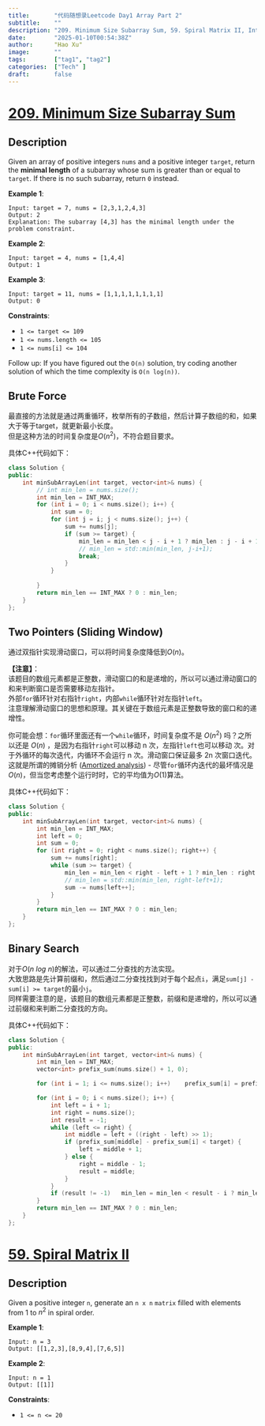 ```yaml
---
title:       "代码随想录Leetcode Day1 Array Part 2"
subtitle:    ""
description: "209. Minimum Size Subarray Sum, 59. Spiral Matrix II, Interval Sum, Developers Purchase Land"
date:        "2025-01-10T00:54:38Z"
author:      "Hao Xu"
image:       ""
tags:        ["tag1", "tag2"]
categories:  ["Tech" ]
draft:       false
---
```


# [209. Minimum Size Subarray Sum](https://leetcode.com/problems/minimum-size-subarray-sum/description/)

## Description

Given an array of positive integers `nums` and a positive integer `target`, return the **minimal length** of a subarray whose sum is greater than or equal to `target`. If there is no such subarray, return `0` instead.

**Example 1**:

```
Input: target = 7, nums = [2,3,1,2,4,3]
Output: 2
Explanation: The subarray [4,3] has the minimal length under the problem constraint.
```

**Example 2**:

```
Input: target = 4, nums = [1,4,4]
Output: 1
```

**Example 3**:

```
Input: target = 11, nums = [1,1,1,1,1,1,1,1]
Output: 0
```

**Constraints**:

- `1 <= target <= 109`
- `1 <= nums.length <= 105`
- `1 <= nums[i] <= 104`

Follow up: If you have figured out the `O(n)` solution, try coding another solution of which the time complexity is `O(n log(n))`.

## Brute Force

最直接的方法就是通过两重循环，枚举所有的子数组，然后计算子数组的和，如果大于等于target，就更新最小长度。  
但是这种方法的时间复杂度是$O(n^2)$，不符合题目要求。

具体C++代码如下：  

```cpp
class Solution {
public:
    int minSubArrayLen(int target, vector<int>& nums) {
        // int min_len = nums.size();
        int min_len = INT_MAX;
        for (int i = 0; i < nums.size(); i++) {
            int sum = 0;
            for (int j = i; j < nums.size(); j++) {
                sum += nums[j];
                if (sum >= target) {
                    min_len = min_len < j - i + 1 ? min_len : j - i + 1;
                    // min_len = std::min(min_len, j-i+1);
                    break;
                }
            }
            
        }
        return min_len == INT_MAX ? 0 : min_len;
    }
};
```

## Two Pointers (Sliding Window)

通过双指针实现滑动窗口，可以将时间复杂度降低到$O(n)$。  

**【注意】**：  
该题目的数组元素都是正整数，滑动窗口的和是递增的，所以可以通过滑动窗口的和来判断窗口是否需要移动左指针。  
外部`for`循环针对右指针`right`，内部`while`循环针对左指针`left`。  
注意理解滑动窗口的思想和原理。其关键在于数组元素是正整数导致的窗口和的递增性。  

你可能会想：`for`循环里面还有一个`while`循环，时间复杂度不是 $O(n^2)$ 吗？之所以还是 $O(n)$ ，是因为右指针`right`可以移动 n 次，左指针`left`也可以移动 次。对于外循环的每次迭代，内循环不会运行 n 次。滑动窗口保证最多 2n 次窗口迭代。这就是所谓的摊销分析 ([Amortized analysis](https://en.wikipedia.org/wiki/Amortized_analysis)) - 尽管`for`循环内迭代的最坏情况是$O(n)$，但当您考虑整个运行时时，它的平均值为$O(1)$算法。

具体C++代码如下：

```cpp
class Solution {
public:
    int minSubArrayLen(int target, vector<int>& nums) {
        int min_len = INT_MAX;
        int left = 0;
        int sum = 0;
        for (int right = 0; right < nums.size(); right++) {
            sum += nums[right];
            while (sum >= target) {
                min_len = min_len < right - left + 1 ? min_len : right - left + 1;
                // min_len = std::min(min_len, right-left+1);
                sum -= nums[left++];
            }
        }
        return min_len == INT_MAX ? 0 : min_len;
    }
};
```

## Binary Search

对于$O(n\ log\ n)$的解法，可以通过二分查找的方法实现。  
大致思路是先计算前缀和，然后通过二分查找找到对于每个起点`i`，满足`sum[j] - sum[i] >= target`的最小`j`。  
同样需要注意的是，该题目的数组元素都是正整数，前缀和是递增的，所以可以通过前缀和来判断二分查找的方向。

具体C++代码如下：

```cpp
class Solution {
public:
    int minSubArrayLen(int target, vector<int>& nums) {
        int min_len = INT_MAX;
        vector<int> prefix_sum(nums.size() + 1, 0);

        for (int i = 1; i <= nums.size(); i++)    prefix_sum[i] = prefix_sum[i - 1] + nums[i - 1];

        for (int i = 0; i < nums.size(); i++) {
            int left = i + 1;
            int right = nums.size();
            int result = -1;
            while (left <= right) {
                int middle = left + ((right - left) >> 1);
                if (prefix_sum[middle] - prefix_sum[i] < target) {
                    left = middle + 1;
                } else {
                    right = middle - 1;
                    result = middle;
                }
            }
            if (result != -1)   min_len = min_len < result - i ? min_len : result - i;
        }
        return min_len == INT_MAX ? 0 : min_len;
    }
};
```

# [59. Spiral Matrix II](https://leetcode.com/problems/spiral-matrix-ii/description/)

## Description

Given a positive integer `n`, generate an `n x n` `matrix` filled with elements from 1 to $n^2$ in spiral order.

**Example 1**:

```
Input: n = 3
Output: [[1,2,3],[8,9,4],[7,6,5]]
```

**Example 2**:

```
Input: n = 1
Output: [[1]]
```

**Constraints**:

- `1 <= n <= 20`
